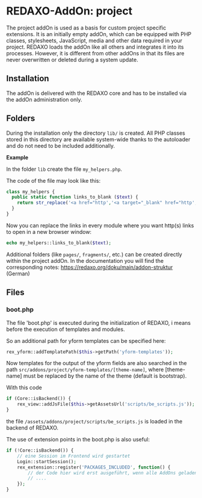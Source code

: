 REDAXO-AddOn: project
=====================

The project addOn is used as a basis for custom project specific extensions. It is an initially empty addOn, which can be equipped with PHP classes, stylesheets, JavaScript, media and other data required in your project. REDAXO loads the addOn like all others and integrates it into its processes. However, it is different from other addOns in that its files are never overwritten or deleted during a system update.

Installation
------------

The addOn is delivered with the REDAXO core and has to be installed via the addOn administration only.

Folders
-------------

During the installation only the directory `lib/` is created. All PHP classes stored in this directory are available system-wide thanks to the autoloader and do not need to be included additionally.

**Example**

In the folder `lib` create the file `my_helpers.php`.

The code of the file may look like this:

```php
class my_helpers {
  public static function links_to_blank ($text) {
    return str_replace('<a href="http','<a target="_blank" href="http',$text);
  }
}
```

Now you can replace the links in every module where you want http(s) links to open in a new browser window:

```php
echo my_helpers::links_to_blank($text);
```

Additional folders (like `pages/`, `fragments/`, etc.) can be created directly within the project addOn. In the documentation you will find the corresponding notes: https://redaxo.org/doku/main/addon-struktur (German)

Files
-------

### boot.php

The file 'boot.php' is executed during the initialization of REDAXO, i means before the execution of templates and modules.

So an additional path for yform templates can be specified here:

```php
rex_yform::addTemplatePath($this->getPath('yform-templates'));
```

Now templates for the output of the yform fields are also searched in the path `src/addons/project/yform-templates/[theme-name]`, where [theme-name] must be replaced by the name of the theme (default is bootstrap).

With this code

```php
if (Core::isBackend()) {
    rex_view::addJsFile($this->getAssetsUrl('scripts/be_scripts.js'));    
}
```

the file `/assets/addons/project/scripts/be_scripts.js` is loaded in the backend of REDAXO.

The use of extension points in the boot.php is also useful:

```php
if (!Core::isBackend()) {
    // eine Session im Frontend wird gestartet
    Login::startSession();    
    rex_extension::register('PACKAGES_INCLUDED', function() {
        // der Code hier wird erst ausgeführt, wenn alle AddOns geladen sind
        // ....
    });
}
```

